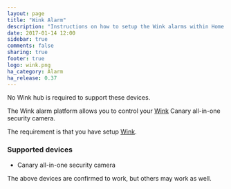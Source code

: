 ```yaml
---
layout: page
title: "Wink Alarm"
description: "Instructions on how to setup the Wink alarms within Home Assistant."
date: 2017-01-14 12:00
sidebar: true
comments: false
sharing: true
footer: true
logo: wink.png
ha_category: Alarm
ha_release: 0.37
---
```


No Wink hub is required to support these devices.


The Wink alarm platform allows you to control your [Wink](http://www.wink.com/) Canary all-in-one security camera.

The requirement is that you have setup [Wink](/components/wink/).


### Supported devices

- Canary all-in-one security camera


<p class='note'>
The above devices are confirmed to work, but others may work as well.
</p>

